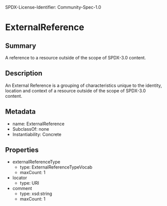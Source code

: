 SPDX-License-Identifier: Community-Spec-1.0

# ExternalReference

## Summary

A reference to a resource outside of the scope of SPDX-3.0 content.

## Description

An External Reference is a grouping of characteristics unique to the identity,
location and context of a resource outside of the scope of SPDX-3.0 content.

## Metadata

- name: ExternalReference
- SubclassOf: none
- Instantiability: Concrete

## Properties

- externalReferenceType
  - type: ExternalReferenceTypeVocab
  - maxCount: 1
- locator
  - type: URI
- comment
  - type: xsd:string
  - maxCount: 1

